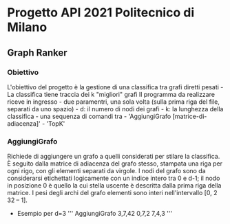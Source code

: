 # Progetto API 2021 Politecnico di Milano
## Graph Ranker
### Obiettivo
L'obiettivo del progetto è la gestione di una classifica tra grafi diretti pesati
    -La classifica tiene traccia dei k "migliori" grafi
Il programma da realizzare riceve in ingresso
    - due paramentri, una sola volta (sulla prima riga del file, separati da uno spazio)
        - d: il numero di nodi dei grafi
        - k: la lunghezza della classifica
    - una sequenza di comandi tra
        - 'AggiungiGrafo [matrice-di-adiacenza]'
        - 'TopK'
### AggiungiGrafo
Richiede di aggiungere un grafo a quelli considerati per stilare la classifica. È
seguito dalla matrice di adiacenza del grafo stesso, stampata una riga per
ogni rigo, con gli elementi separati da virgole.
I nodi del grafo sono da considerarsi etichettati logicamente con un indice
intero tra 0 e d-1; il nodo in posizione 0 è quello la cui stella uscente è
descritta dalla prima riga della matrice.
I pesi degli archi del grafo elementi sono interi nell'intervallo [0, 2
32 – 1].
- Esempio per d=3
'''
AggiungiGrafo
3,7,42
0,7,2
7,4,3
'''